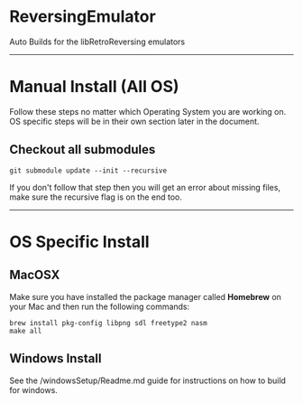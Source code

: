 # ReversingEmulator
Auto Builds for the libRetroReversing emulators

---
# Manual Install (All OS)
Follow these steps no matter which Operating System you are working on. OS specific steps will be in their own section later in the document.

## Checkout all submodules
```
git submodule update --init --recursive
```

If you don't follow that step then you will get an error about missing files, make sure the recursive flag is on the end too.

---
# OS Specific Install

## MacOSX
Make sure you have installed the package manager called **Homebrew** on your Mac and then run the following commands:
```
brew install pkg-config libpng sdl freetype2 nasm
make all
```

## Windows Install
See the /windowsSetup/Readme.md guide for instructions on how to build for windows.
